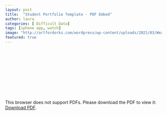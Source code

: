 ```yaml
---
layout: post
title:  "Student Portfolio Template - PDF Embed"
author: laura
categories: [ Difficult Data]
tags: [iphone app, watch]
image: "http://artfordorks.com/wordpress/wp-content/uploads/2021/03/WearAnimation_Web.gif"
featured: true
---
```



<object data="https://hammer.ucla.edu/sites/default/files/migrated-assets/media/Digital_archives/Corita_Kent/Essays/susan-dackerman_corita-kent-and-the-language-of-pop.pdf" type="application/pdf" width="700px" height="1400px">
    <embed src="https://hammer.ucla.edu/sites/default/files/migrated-assets/media/Digital_archives/Corita_Kent/Essays/susan-dackerman_corita-kent-and-the-language-of-pop.pdf">
        <p>This browser does not support PDFs. Please download the PDF to view it: <a href="https://hammer.ucla.edu/sites/default/files/migrated-assets/media/Digital_archives/Corita_Kent/Essays/susan-dackerman_corita-kent-and-the-language-of-pop.pdf">Download PDF</a>.</p>
    </embed>
</object>


